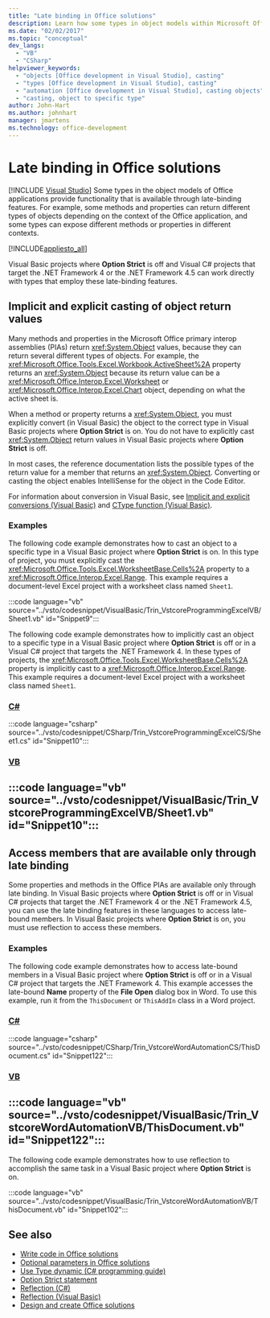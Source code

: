 ```yaml
---
title: "Late binding in Office solutions"
description: Learn how some types in object models within Microsoft Office applications provide functionality that is available through late-binding features.
ms.date: "02/02/2017"
ms.topic: "conceptual"
dev_langs:
  - "VB"
  - "CSharp"
helpviewer_keywords:
  - "objects [Office development in Visual Studio], casting"
  - "types [Office development in Visual Studio], casting"
  - "automation [Office development in Visual Studio], casting objects"
  - "casting, object to specific type"
author: John-Hart
ms.author: johnhart
manager: jmartens
ms.technology: office-development
---
```

# Late binding in Office solutions

 [!INCLUDE [Visual Studio](~/includes/applies-to-version/vs-windows-only.md)]
  Some types in the object models of Office applications provide functionality that is available through late-binding features. For example, some methods and properties can return different types of objects depending on the context of the Office application, and some types can expose different methods or properties in different contexts.

 [!INCLUDE[appliesto_all](../vsto/includes/appliesto-all-md.md)]

 Visual Basic projects where **Option Strict** is off and Visual C# projects that target the .NET Framework 4 or the .NET Framework 4.5 can work directly with types that employ these late-binding features.

## Implicit and explicit casting of object return values
 Many methods and properties in the Microsoft Office primary interop assemblies (PIAs) return <xref:System.Object> values, because they can return several different types of objects. For example, the <xref:Microsoft.Office.Tools.Excel.Workbook.ActiveSheet%2A> property returns an <xref:System.Object> because its return value can be a <xref:Microsoft.Office.Interop.Excel.Worksheet> or <xref:Microsoft.Office.Interop.Excel.Chart> object, depending on what the active sheet is.

 When a method or property returns a <xref:System.Object>, you must explicitly convert (in Visual Basic) the object to the correct type in Visual Basic projects where **Option Strict** is on. You do not have to explicitly cast <xref:System.Object> return values in Visual Basic projects where **Option Strict** is off.

 In most cases, the reference documentation lists the possible types of the return value for a member that returns an <xref:System.Object>. Converting or casting the object enables IntelliSense for the object in the Code Editor.

 For information about conversion in Visual Basic, see [Implicit and explicit conversions &#40;Visual Basic&#41;](/dotnet/visual-basic/programming-guide/language-features/data-types/implicit-and-explicit-conversions) and [CType function &#40;Visual Basic&#41;](/dotnet/visual-basic/language-reference/functions/ctype-function).

### Examples
 The following code example demonstrates how to cast an object to a specific type in a Visual Basic project where **Option Strict** is on. In this type of project, you must explicitly cast the <xref:Microsoft.Office.Tools.Excel.WorksheetBase.Cells%2A> property to a <xref:Microsoft.Office.Interop.Excel.Range>. This example requires a document-level Excel project with a worksheet class named `Sheet1`.

  :::code language="vb" source="../vsto/codesnippet/VisualBasic/Trin_VstcoreProgrammingExcelVB/Sheet1.vb" id="Snippet9":::

 The following code example demonstrates how to implicitly cast an object to a specific type in a Visual Basic project where **Option Strict** is off or in a Visual C# project that targets the .NET Framework 4. In these types of projects, the <xref:Microsoft.Office.Tools.Excel.WorksheetBase.Cells%2A> property is implicitly cast to a <xref:Microsoft.Office.Interop.Excel.Range>. This example requires a document-level Excel project with a worksheet class named `Sheet1`.

 ### [C#](#tab/csharp)
 :::code language="csharp" source="../vsto/codesnippet/CSharp/Trin_VstcoreProgrammingExcelCS/Sheet1.cs" id="Snippet10":::

 ### [VB](#tab/vb)
 :::code language="vb" source="../vsto/codesnippet/VisualBasic/Trin_VstcoreProgrammingExcelVB/Sheet1.vb" id="Snippet10":::
 ---

## Access members that are available only through late binding
 Some properties and methods in the Office PIAs are available only through late binding. In Visual Basic projects where **Option Strict** is off or in Visual C# projects that target the .NET Framework 4 or the .NET Framework 4.5, you can use the late binding features in these languages to access late-bound members. In Visual Basic projects where **Option Strict** is on, you must use reflection to access these members.

### Examples
 The following code example demonstrates how to access late-bound members in a Visual Basic project where **Option Strict** is off or in a Visual C# project that targets the .NET Framework 4. This example accesses the late-bound **Name** property of the **File Open** dialog box in Word. To use this example, run it from the `ThisDocument` or `ThisAddIn` class in a Word project.

 ### [C#](#tab/csharp)
 :::code language="csharp" source="../vsto/codesnippet/CSharp/Trin_VstcoreWordAutomationCS/ThisDocument.cs" id="Snippet122":::

 ### [VB](#tab/vb)
 :::code language="vb" source="../vsto/codesnippet/VisualBasic/Trin_VstcoreWordAutomationVB/ThisDocument.vb" id="Snippet122":::
 ---

 The following code example demonstrates how to use reflection to accomplish the same task in a Visual Basic project where **Option Strict** is on.

 :::code language="vb" source="../vsto/codesnippet/VisualBasic/Trin_VstcoreWordAutomationVB/ThisDocument.vb" id="Snippet102":::

## See also
- [Write code in Office solutions](../vsto/writing-code-in-office-solutions.md)
- [Optional parameters in Office solutions](../vsto/optional-parameters-in-office-solutions.md)
- [Use Type dynamic &#40;C&#35; programming guide&#41;](/dotnet/csharp/programming-guide/types/using-type-dynamic)
- [Option Strict statement](/dotnet/visual-basic/language-reference/statements/option-strict-statement)
- [Reflection (C#)](/dotnet/csharp/programming-guide/concepts/reflection)
- [Reflection (Visual Basic)](/dotnet/visual-basic/programming-guide/concepts/reflection)
- [Design and create Office solutions](../vsto/designing-and-creating-office-solutions.md)
